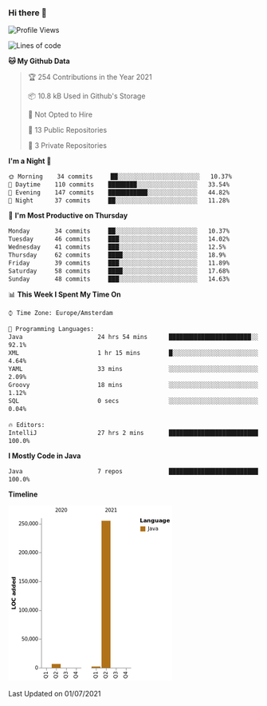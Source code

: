 ### Hi there 👋


<!--START_SECTION:waka-->
![Profile Views](http://img.shields.io/badge/Profile%20Views-12-blue)

![Lines of code](https://img.shields.io/badge/From%20Hello%20World%20I%27ve%20Written-264010%20lines%20of%20code-blue)

**🐱 My Github Data** 

> 🏆 254 Contributions in the Year 2021
 > 
> 📦 10.8 kB Used in Github's Storage 
 > 
> 🚫 Not Opted to Hire
 > 
> 📜 13 Public Repositories 
 > 
> 🔑 3 Private Repositories  
 > 
**I'm a Night 🦉** 

```text
🌞 Morning    34 commits     ██░░░░░░░░░░░░░░░░░░░░░░░   10.37% 
🌆 Daytime    110 commits    ████████░░░░░░░░░░░░░░░░░   33.54% 
🌃 Evening    147 commits    ███████████░░░░░░░░░░░░░░   44.82% 
🌙 Night      37 commits     ██░░░░░░░░░░░░░░░░░░░░░░░   11.28%

```
📅 **I'm Most Productive on Thursday** 

```text
Monday       34 commits     ██░░░░░░░░░░░░░░░░░░░░░░░   10.37% 
Tuesday      46 commits     ███░░░░░░░░░░░░░░░░░░░░░░   14.02% 
Wednesday    41 commits     ███░░░░░░░░░░░░░░░░░░░░░░   12.5% 
Thursday     62 commits     ████░░░░░░░░░░░░░░░░░░░░░   18.9% 
Friday       39 commits     ███░░░░░░░░░░░░░░░░░░░░░░   11.89% 
Saturday     58 commits     ████░░░░░░░░░░░░░░░░░░░░░   17.68% 
Sunday       48 commits     ███░░░░░░░░░░░░░░░░░░░░░░   14.63%

```


📊 **This Week I Spent My Time On** 

```text
⌚︎ Time Zone: Europe/Amsterdam

💬 Programming Languages: 
Java                     24 hrs 54 mins      ███████████████████████░░   92.1% 
XML                      1 hr 15 mins        █░░░░░░░░░░░░░░░░░░░░░░░░   4.64% 
YAML                     33 mins             ░░░░░░░░░░░░░░░░░░░░░░░░░   2.09% 
Groovy                   18 mins             ░░░░░░░░░░░░░░░░░░░░░░░░░   1.12% 
SQL                      0 secs              ░░░░░░░░░░░░░░░░░░░░░░░░░   0.04%

🔥 Editors: 
IntelliJ                 27 hrs 2 mins       █████████████████████████   100.0%

```

**I Mostly Code in Java** 

```text
Java                     7 repos             █████████████████████████   100.0%

```


**Timeline**

![Chart not found](https://raw.githubusercontent.com/powercasgamer/powercasgamer/master/charts/bar_graph.png) 


 Last Updated on 01/07/2021
<!--END_SECTION:waka-->
